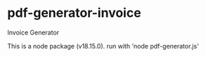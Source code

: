 # pdf-generator-invoice
Invoice Generator

This is a node package (v18.15.0).  run with 'node pdf-generator.js'

